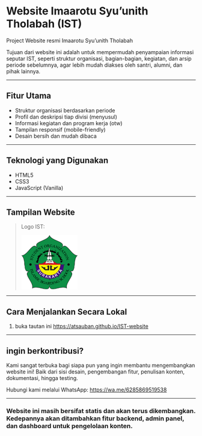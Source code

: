 #  Website Imaarotu Syu’unith Tholabah (IST)

Project Website resmi Imaarotu Syu’unith Tholabah

Tujuan dari website ini adalah untuk mempermudah penyampaian informasi seputar IST, seperti struktur organisasi, bagian-bagian, kegiatan, dan arsip periode sebelumnya, agar lebih mudah diakses oleh santri, alumni, dan pihak lainnya.

---

##  Fitur Utama

-  Struktur organisasi berdasarkan periode
-  Profil dan deskripsi tiap divisi (menyusul)
-  Informasi kegiatan dan program kerja (otw)
-  Tampilan responsif (mobile-friendly)
-  Desain bersih dan mudah dibaca

---

##  Teknologi yang Digunakan

- HTML5
- CSS3
- JavaScript (Vanilla)

---

##  Tampilan Website

> Logo IST:
>
> <img src="ist.png" alt="Logo IST" width="150"/>
>

---

##  Cara Menjalankan Secara Lokal

1. buka tautan ini
   https://atsauban.github.io/IST-website

---

## ingin berkontribusi?

Kami sangat terbuka bagi siapa pun yang ingin membantu mengembangkan website ini!
Baik dari sisi desain, pengembangan fitur, penulisan konten, dokumentasi, hingga testing.

 Hubungi kami melalui WhatsApp: https://wa.me/6285869519538

 ---

 ### Website ini masih bersifat statis dan akan terus dikembangkan. Kedepannya akan ditambahkan fitur backend, admin panel, dan dashboard untuk pengelolaan konten.

